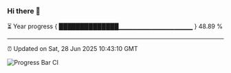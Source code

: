 ### Hi there 👋

⏳ Year progress { ██████████████▁▁▁▁▁▁▁▁▁▁▁▁▁▁▁▁ } 48.89 %

---

⏰ Updated on Sat, 28 Jun 2025 10:43:10 GMT

![Progress Bar CI](https://github.com/IshwaranRudhara/GIT-ACTION/workflows/Progress%20Bar%20CI/badge.svg)
